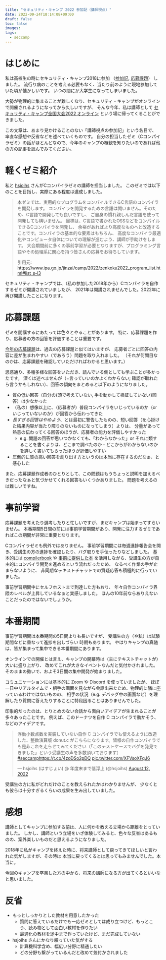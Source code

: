 ```yaml
---
title: "セキュリティ・キャンプ 2022 参加記（講師視点）"
date: 2022-09-24T18:14:08+09:00
draft: false
toc: false
images:
tags:
  - seccamp
---
```


# はじめに

私は高校生の時にセキュリティ・キャンプ2018に参加
（[参加記](https://web.archive.org/web/20201104070559/http://maekawatoshiki.github.io/%E3%82%BB%E3%82%AD%E3%83%A5%E3%83%AA%E3%83%86%E3%82%A3-%E3%82%AD%E3%83%A3%E3%83%B3%E3%83%97%E5%8F%82%E5%8A%A0%E8%A8%98/),
  [応募課題](https://web.archive.org/web/20201104070547/https://maekawatoshiki.github.io/%E3%82%BB%E3%82%AD%E3%83%A5%E3%83%AA%E3%83%86%E3%82%A3%E3%82%AD%E3%83%A3%E3%83%B3%E3%83%97%E3%81%AE%E5%BF%9C%E5%8B%9F%E7%94%A8%E7%B4%99%E5%85%AC%E9%96%8B/)）
しました。
流行り病のことを考える必要もなく、当たり前のように現地参加していた頃が懐かしいです。
いつの間にか大学生になってしまいました。

大勢が物理的に集まることが難しくなり、セキュリティ・キャンプがオンラインで開催されるようになってから久しいですが、
そんな今年、私は講師として
  [セキュリティ・キャンプ全国大会2022 オンライン](https://www.ipa.go.jp/jinzai/camp/2022/zenkoku2022_index.html)
という場に帰ってくることができました。

この文章は、あまり見かけることのない「講師視点の参加記」という名目で、
  率直な感想や反省などを述べていくものです。
自分の担当したゼミ（Cコンパイラゼミ）の話がほとんどなので、今年のキャンプの概観を知りたいのであれば他の方の記事を読んでみてください。

# 軽くゼミ紹介

私と [hsjoihs](https://twitter.com/hsjoihs) さんがCコンパイラゼミの講師を担当しました。
このゼミでは以下のことを目指し、実際にある程度は達成しました。

> 本ゼミでは、実用的なプログラムをコンパイルできるC言語のコンパイラを開発します。
> コンパイラを開発するための言語は問いません。そのため、C言語で開発しても良いですし、
> ご自身の慣れ親しんだ言語を使って開発しても構いません。
> 目標は、C言語で書かれたOSSなどをコンパイルできるCコンパイラを開発し、
> 余裕があればより高度なものへと改造することです。コンパイラの基本的な要素はもちろん、
> 高度なコンパイラ最適化やコンピュータ自体についての理解が進むよう、講師が手助けをします。
> 大会期間前に多くの事前学習が必要となりますが、プログラミング言語やその処理系に関心を持つ皆さんの応募をお待ちしています。
>
> 引用元: https://www.ipa.go.jp/jinzai/camp/2022/zenkoku2022_program_list.html#list_s-l3

セキュリティ・キャンプでは、（私の参加した2018年から）Cコンパイラを自作するゼミが開講されていましたが、
2021年は開講されませんでした。2022年に再び開講したことになります。

# 応募課題

ゼミを開講するにあたっては色々とやることがあります。
特に、応募課題を作り、応募者の方の回答を評価することは重要です。

[今年の応募課題](https://www.ipa.go.jp/jinzai/security-camp/2022/zenkoku/qv6pgp0000002518-att/000097404.txt)は、過去の応募課題と似てはいますが、
応募者ごとに回答の内容に差が生まれやすい（であろう）問題を取り入れました。
（それが何問目なのかは、応募課題を確認していただければわかると思います。）

思惑通り、多種多様な回答をいただき、読んでいる側としても学ぶことが多かったです。
深くは述べませんが（=言っていいのかよくわからない; 確認が取れたら言うかもしれない）、回答の傾向をまとめると以下のようになりました。

- 質の低い回答（自分の{頭で考えていない, 手を動かして検証していない}回答）は少なかった
- （私の）想像以上に、（応募者が）普段コンパイラをいじっているのか（or いじっていないのか）が回答から伝わってきた
- *長すぎる回答はやめよう*、とは最初に警告したものの、短い回答（を心掛けた結果内容が当たり障りのないものになってしまう）よりは、
  分量があって熱意の伝わってくる回答のほうが、応募者の能力を評価しやすかった
  - e.g. 問題の回答が思いつかなくても、「わからなかった」or それに類することを書くよりは、どこまで調べたのか・どこからがわからないのかを詳しく書いてもらったほうが評価しやすい
- 圧倒的に質の高い回答を創り出す方というのは本当に存在するのだなぁ、と感心した

また、応募課題作成者のひとりとして、この問題はもうちょっと説明を加えるべきだったなぁと気づかせてくれる回答もいくつかありました。
問題を考えるのは難しいですね。

# 事前学習

応募課題を考えたり選考したりと忙しいですが、まだキャンプは始まってすらいません。
本番期間5日間の前には事前学習期間があり、開発に注力するゼミであればこの期間が非常に重要となります。

Cコンパイラゼミも例外ではありません。
事前学習期間には毎週進捗報告会を開き、受講生の方の進捗を確認したり、バグ取りを手伝ったりなどしました。
基本的には [compilerbook](https://www.sigbus.info/compilerbook) や [事前に提供した本](https://gihyo.jp/book/2017/978-4-7741-9381-6)
  を活用しながら、受講生の方が自主的にコンパイラ開発を進めるという流れだったため、
  なるべく作業の手が止まらないように、
  非同期なテキストチャットでの質疑応答も積極的に行っていました。

事前学習期間中にセルフホストまで到達した方もおり、
年々自作コンパイラ界隈のレベルが上昇しているなぁと実感しました。
ほんの10年前ならありえないことだったのではないでしょうか。

# 本番期間

  事前学習期間は本番期間の5日間よりも長いですが、
受講生の方（や私）は試験期間などに重なって進捗を出しづらい
時期もあります。
やはりキャンプの真髄は、皆が集まって集中できる本番期間にあります。

  オンラインでの開催とは言え、キャンプの開幕時は（主にテキストチャットが）大いに盛り上がり、
改めてこれが大きなイベントなんだと気付かされました。
そのままの勢いで、およそ3日間の集中開発が始まりました。

コミュニケーションには基本的に Zoom や Discord を使っていましたが、
ほぼ一日中リアルタイムで・相手の画面を見ながら会話出来たため、物理的に隣に座っているわけではないものの、
相手の状況（e.g. デバッグ中の画面など）を理解したり質問に答えたりすることに特段困ることはありませんでした。

印象的だったのは、とりとめのない会話から面白いアイデアが生まれることが多々あったことです。
例えば、このドーナツを自作 C コンパイラで動かそう、などのアイデアです。

<blockquote class="twitter-tweet"><p lang="ja" dir="ltr">浮動小数点数を実装していない自作 C コンパイラでも使えるように改造した、整数演算版 donut.c がこちらになります。皆様の自作コンパイラでも是非これを走らせてみてください（「このテストケースでバグを発見できました」という受講生の声を多数頂いております） <a href="https://twitter.com/hashtag/seccamp?src=hash&amp;ref_src=twsrc%5Etfw">#seccamp</a><a href="https://t.co/4zoDSo2pDQ">https://t.co/4zoDSo2pDQ</a> <a href="https://t.co/XFVsoXFqJ6">pic.twitter.com/XFVsoXFqJ6</a></p>&mdash; hsjoihs (はすじょい) @ 年度末まで低浮上 (@hsjoihs) <a href="https://twitter.com/hsjoihs/status/1557956754297655298?ref_src=twsrc%5Etfw">August 12, 2022</a></blockquote> <script async src="https://platform.twitter.com/widgets.js" charset="utf-8"></script>

受講生の方に私がどれだけのことを教えられたかはわかりませんが、
少なくとも彼らは十分すぎるくらいの成果を生み出していました。

# 感想

講師としてキャンプに参加する前は、人に何かを教える立場から距離をとっていました。
しかし、講師という立場をいざ体験してみると、色々な反省はあるものの、案外楽しいものだと思えるようになりました。

2018年に私がキャンプを終えた時に、将来講師として戻ってきてほしいと言われた気がしますが、その時は
本当に戻ってくるとは思ってもみませんでした。本当に。

今回のキャンプを卒業した方の中から、将来の講師になる方が出てくるといいなと思いました。

# 反省

- もっとしっかりとした教材を用意したかった
  - 質問に答えているだけでも一応ゼミとしては成り立つけど、もっとこう、読み物として面白い教材を作りたい
  - 最適化の教材を途中まで作っていたけど、まだ完成していない
- hsjoihs さんにかなり頼っていた気がする
  - 計算機科学含め、幅広い分野に精通したい
  - どの分野も繋がっているんだと改めて気付かされました

